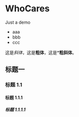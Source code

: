 # WhoCares
Just a demo
+ aaa
+ bbb
+ ccc

这是*斜体*，这是**粗体**，这是***粗斜体**。

## 标题一
### 标题 1.1
#### 标题 1.1.1
##### 标题 1.1.1.1
